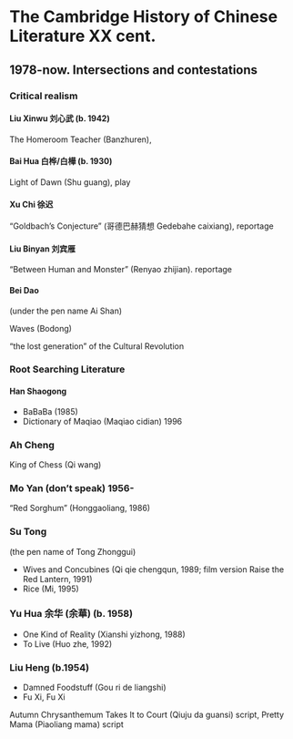 
# The Cambridge History of Chinese Literature XX cent.


## 1978-now. Intersections and contestations

### Critical realism

#### Liu Xinwu 刘心武 (b. 1942) 

The Homeroom Teacher (Banzhuren),

#### Bai Hua 白桦/白樺 (b. 1930) 

Light of Dawn (Shu guang), play

#### Xu Chi 徐迟

“Goldbach’s Conjecture” (哥德巴赫猜想 Gedebahe caixiang),  reportage 

#### Liu Binyan 刘宾雁

“Between Human and Monster” (Renyao zhijian). reportage

#### Bei Dao

(under the pen name Ai Shan)

Waves (Bodong)

“the lost generation” of the Cultural Revolution


### Root Searching Literature

#### Han Shaogong

 - BaBaBa (1985)
 - Dictionary of Maqiao (Maqiao cidian) 1996

### Ah Cheng

King of Chess (Qi wang)

### Mo Yan (don’t speak) 1956-

“Red Sorghum” (Honggaoliang, 1986)

### Su Tong

(the pen name of Tong Zhonggui)

- Wives and Concubines (Qi qie chengqun, 1989; film version Raise the Red Lantern, 1991)
- Rice (Mi, 1995)

### Yu Hua  余华 (余華) (b. 1958)

- One Kind of Reality (Xianshi yizhong, 1988)
- To Live (Huo zhe, 1992)

### Liu Heng (b.1954)

- Damned Foodstuff (Gou ri de liangshi) 
- Fu Xi, Fu Xi

Autumn Chrysanthemum Takes It to Court (Qiuju da guansi)  script, 
Pretty Mama (Piaoliang mama) script